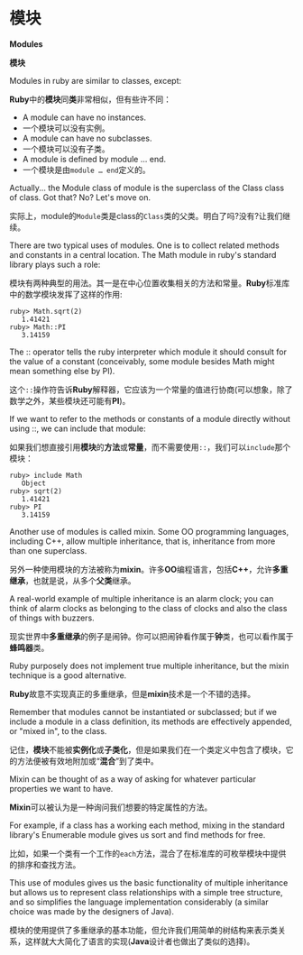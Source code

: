 # 模块
**Modules**

**模块**

Modules in ruby are similar to classes, except:

**Ruby**中的**模块**同**类**非常相似，但有些许不同：

- A module can have no instances.
- 一个模块可以没有实例。
- A module can have no subclasses.
- 一个模块可以没有子类。
- A module is defined by module ... end.
- 一个模块是由`module … end`定义的。

Actually... the Module class of module is the superclass of the Class class of class. Got that? No? Let's move on.

实际上，module的`Module`类是class的`Class`类的父类。明白了吗?没有?让我们继续。

There are two typical uses of modules. One is to collect related methods and constants in a central location. The Math module in ruby's standard library plays such a role:

模块有两种典型的用法。其一是在中心位置收集相关的方法和常量。**Ruby**标准库中的数学模块发挥了这样的作用:

```
ruby> Math.sqrt(2)
   1.41421
ruby> Math::PI
   3.14159
```

The :: operator tells the ruby interpreter which module it should consult for the value of a constant (conceivably, some module besides Math might mean something else by PI). 

这个`::`操作符告诉**Ruby**解释器，它应该为一个常量的值进行协商(可以想象，除了数学之外，某些模块还可能有**PI**)。

If we want to refer to the methods or constants of a module directly without using ::, we can include that module:

如果我们想直接引用**模块**的**方法**或**常量**，而不需要使用`::`，我们可以`include`那个模块：

```
ruby> include Math
   Object
ruby> sqrt(2)
   1.41421
ruby> PI
   3.14159
```

Another use of modules is called mixin. Some OO programming languages, including C++, allow multiple inheritance, that is, inheritance from more than one superclass. 

另外一种使用模块的方法被称为**mixin**。许多**OO**编程语言，包括**C++**，允许**多重继承**，也就是说，从多个**父类**继承。

A real-world example of multiple inheritance is an alarm clock; you can think of alarm clocks as belonging to the class of clocks and also the class of things with buzzers.

现实世界中**多重继承**的例子是闹钟。你可以把闹钟看作属于**钟**类，也可以看作属于**蜂鸣器**类。

Ruby purposely does not implement true multiple inheritance, but the mixin technique is a good alternative. 

**Ruby**故意不实现真正的多重继承，但是**mixin**技术是一个不错的选择。

Remember that modules cannot be instantiated or subclassed; but if we include a module in a class definition, its methods are effectively appended, or "mixed in", to the class.

记住，**模块**不能被**实例化**或**子类化**，但是如果我们在一个类定义中包含了模块，它的方法便被有效地附加或“**混合**”到了类中。

Mixin can be thought of as a way of asking for whatever particular properties we want to have. 

**Mixin**可以被认为是一种询问我们想要的特定属性的方法。

For example, if a class has a working each method, mixing in the standard library's Enumerable module gives us sort and find methods for free.

比如，如果一个类有一个工作的`each`方法，混合了在标准库的可枚举模块中提供的排序和查找方法。

This use of modules gives us the basic functionality of multiple inheritance but allows us to represent class relationships with a simple tree structure, and so simplifies the language implementation considerably (a similar choice was made by the designers of Java).

模块的使用提供了多重继承的基本功能，但允许我们用简单的树结构来表示类关系，这样就大大简化了语言的实现(**Java**设计者也做出了类似的选择)。